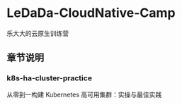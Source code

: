 # LeDaDa-CloudNative-Camp
乐大大的云原生训练营

## 章节说明

### k8s-ha-cluster-practice

从零到一构建 Kubernetes 高可用集群：实操与最佳实践